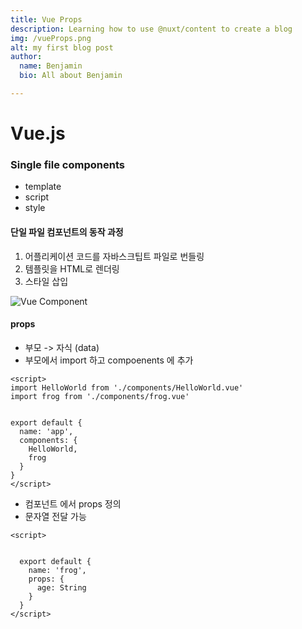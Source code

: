 ```yaml
---
title: Vue Props
description: Learning how to use @nuxt/content to create a blog
img: /vueProps.png
alt: my first blog post
author:
  name: Benjamin
  bio: All about Benjamin

---
```


# Vue.js
### Single file components
- template
- script
- style

#### 단일 파일 컴포넌트의 동작 과정
1. 어플리케이션 코드를 자바스크팁트 파일로 번들링
2. 템플릿을 HTML로 렌더링
3. 스타일 삽입

![Vue Component](img/vueComponent.png)

#### props
- 부모 -> 자식 (data)
- 부모에서 import 하고 compoenents 에 추가
```
<script>
import HelloWorld from './components/HelloWorld.vue'
import frog from './components/frog.vue'


export default {
  name: 'app',
  components: {
    HelloWorld,
    frog
  }
}
</script>
```
- 컴포넌트 에서 props 정의
- 문자열 전달 가능
```
<script>


  export default {
    name: 'frog',
    props: {
      age: String
    }
  }
</script>
```
